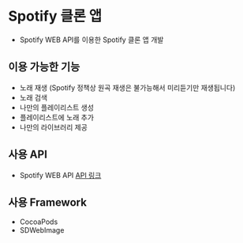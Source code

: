 # Spotify 클론 앱
- Spotify WEB API를 이용한 Spotify 클론 앱 개발

## 이용 가능한 기능
- 노래 재생 (Spotify 정책상 원곡 재생은 불가능해서 미리듣기만 재생됩니다) 
- 노래 검색 
- 나만의 플레이리스트 생성 
- 플레이리스트에 노래 추가 
- 나만의 라이브러리 제공 

## 사용 API
- Spotify WEB API [API 링크](https://developer.spotify.com/documentation/web-api/)

## 사용 Framework
- CocoaPods
- SDWebImage
